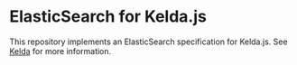 # ElasticSearch for Kelda.js

This repository implements an ElasticSearch specification for Kelda.js.  See
[Kelda](http://kelda.io) for more information.
